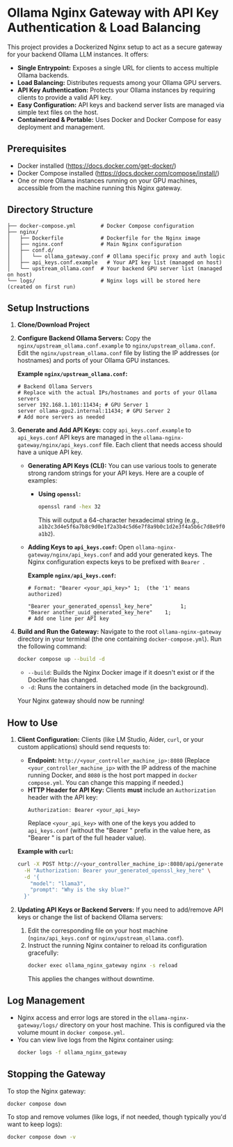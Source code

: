 # Ollama Nginx Gateway with API Key Authentication & Load Balancing

This project provides a Dockerized Nginx setup to act as a secure gateway for your backend Ollama LLM instances. It offers:

* **Single Entrypoint:** Exposes a single URL for clients to access multiple Ollama backends.
* **Load Balancing:** Distributes requests among your Ollama GPU servers.
* **API Key Authentication:** Protects your Ollama instances by requiring clients to provide a valid API key.
* **Easy Configuration:** API keys and backend server lists are managed via simple text files on the host.
* **Containerized & Portable:** Uses Docker and Docker Compose for easy deployment and management.

## Prerequisites

* Docker installed (https://docs.docker.com/get-docker/)
* Docker Compose installed (https://docs.docker.com/compose/install/)
* One or more Ollama instances running on your GPU machines, accessible from the machine running this Nginx gateway.

## Directory Structure

```
├── docker-compose.yml        # Docker Compose configuration
├── nginx/
│   ├── Dockerfile            # Dockerfile for the Nginx image
│   ├── nginx.conf            # Main Nginx configuration
│   ├── conf.d/
│   │   └── ollama_gateway.conf # Ollama specific proxy and auth logic
│   ├── api_keys.conf.example   # Your API key list (managed on host)
│   └── upstream_ollama.conf  # Your backend GPU server list (managed on host)
└── logs/                     # Nginx logs will be stored here (created on first run)
```
## Setup Instructions

1.  **Clone/Download Project**

2.  **Configure Backend Ollama Servers:**
Copy the `nginx/upstream_ollama.conf.example` to `nginx/upstream_ollama.conf`.
    Edit the `nginx/upstream_ollama.conf` file by listing the IP addresses (or hostnames) and ports of your Ollama GPU instances.

    **Example `nginx/upstream_ollama.conf`:**
    ```nginx
    # Backend Ollama Servers
    # Replace with the actual IPs/hostnames and ports of your Ollama servers
    server 192.168.1.101:11434; # GPU Server 1
    server ollama-gpu2.internal:11434; # GPU Server 2
    # Add more servers as needed
    ```

3.  **Generate and Add API Keys:**
    copy `api_keys.conf.example` to `api_keys.conf`
    API keys are managed in the `ollama-nginx-gateway/nginx/api_keys.conf` file. Each client that needs access should have a unique API key.

    * **Generating API Keys (CLI):**
        You can use various tools to generate strong random strings for your API keys. Here are a couple of examples:

        * **Using `openssl`:**
            ```bash
            openssl rand -hex 32
            ```
            This will output a 64-character hexadecimal string (e.g., `a1b2c3d4e5f6a7b8c9d0e1f2a3b4c5d6e7f8a9b0c1d2e3f4a5b6c7d8e9f0a1b2`).

    * **Adding Keys to `api_keys.conf`:**
        Open `ollama-nginx-gateway/nginx/api_keys.conf` and add your generated keys. The Nginx configuration expects keys to be prefixed with `Bearer `.

        **Example `nginx/api_keys.conf`:**
        ```nginx
        # Format: "Bearer <your_api_key>" 1;  (the '1' means authorized)

        "Bearer your_generated_openssl_key_here"         1;
        "Bearer another_uuid_generated_key_here"    1;
        # Add one line per API key
        ```

4.  **Build and Run the Gateway:**
    Navigate to the root `ollama-nginx-gateway` directory in your terminal (the one containing `docker-compose.yml`).
    Run the following command:
    ```bash
    docker compose up --build -d
    ```
    * `--build`: Builds the Nginx Docker image if it doesn't exist or if the Dockerfile has changed.
    * `-d`: Runs the containers in detached mode (in the background).

    Your Nginx gateway should now be running!

## How to Use

1.  **Client Configuration:**
    Clients (like LM Studio, Aider, `curl`, or your custom applications) should send requests to:
    * **Endpoint:** `http://<your_controller_machine_ip>:8080`
        (Replace `<your_controller_machine_ip>` with the IP address of the machine running Docker, and `8080` is the host port mapped in `docker compose.yml`. You can change this mapping if needed.)
    * **HTTP Header for API Key:** Clients **must** include an `Authorization` header with the API key:
        ```
        Authorization: Bearer <your_api_key>
        ```
        Replace `<your_api_key>` with one of the keys you added to `api_keys.conf` (without the "Bearer " prefix in the value here, as "Bearer " is part of the full header value).

    **Example with `curl`:**
    ```bash
    curl -X POST http://<your_controller_machine_ip>:8080/api/generate \
      -H "Authorization: Bearer your_generated_openssl_key_here" \
      -d '{
        "model": "llama3",
        "prompt": "Why is the sky blue?"
      }'
    ```

2.  **Updating API Keys or Backend Servers:**
    If you need to add/remove API keys or change the list of backend Ollama servers:
    1.  Edit the corresponding file on your host machine (`nginx/api_keys.conf` or `nginx/upstream_ollama.conf`).
    2.  Instruct the running Nginx container to reload its configuration gracefully:
        ```bash
        docker exec ollama_nginx_gateway nginx -s reload
        ```
        This applies the changes without downtime.

## Log Management

* Nginx access and error logs are stored in the `ollama-nginx-gateway/logs/` directory on your host machine. This is configured via the volume mount in `docker compose.yml`.
* You can view live logs from the Nginx container using:
    ```bash
    docker logs -f ollama_nginx_gateway
    ```

## Stopping the Gateway

To stop the Nginx gateway:
```bash
docker compose down
```
To stop and remove volumes (like logs, if not needed, though typically you'd want to keep logs):
```bash
docker compose down -v
```

